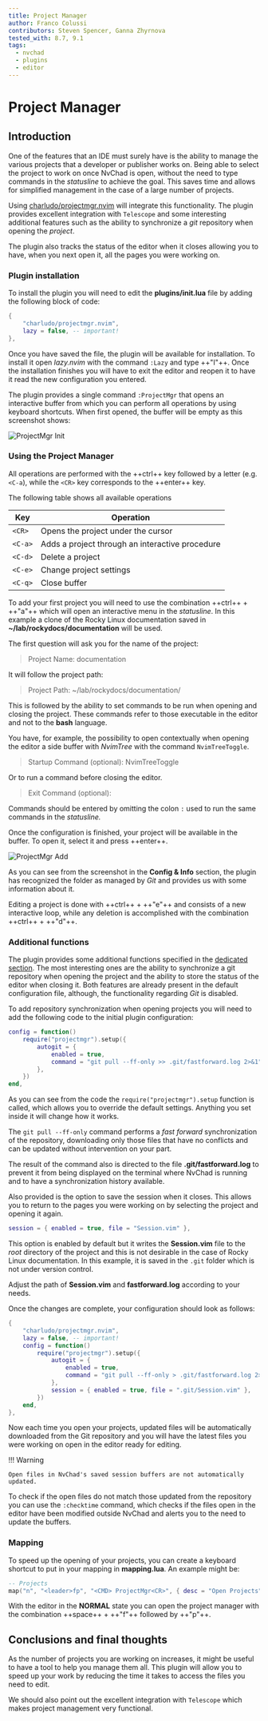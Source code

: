 ```yaml
---
title: Project Manager
author: Franco Colussi
contributors: Steven Spencer, Ganna Zhyrnova
tested_with: 8.7, 9.1
tags:
  - nvchad
  - plugins
  - editor
---
```


# Project Manager

## Introduction

One of the features that an IDE must surely have is the ability to manage the various projects that a developer or publisher works on. Being able to select the project to work on once NvChad is open, without the need to type commands in the *statusline* to achieve the goal. This saves time and allows for simplified management in the case of a large number of projects.

Using [charludo/projectmgr.nvim](https://github.com/charludo/projectmgr.nvim) will integrate this functionality. The plugin provides excellent integration with `Telescope` and some interesting additional features such as the ability to synchronize a *git* repository when opening the *project*.

The plugin also tracks the status of the editor when it closes allowing you to have, when you next open it, all the pages you were working on.

### Plugin installation

To install the plugin you will need to edit the **plugins/init.lua** file by adding the following block of code:

```lua
{
    "charludo/projectmgr.nvim",
    lazy = false, -- important!
},
```

Once you have saved the file, the plugin will be available for installation. To install it open *lazy.nvim* with the command `:Lazy` and type ++"I"++. Once the installation finishes you will have to exit the editor and reopen it to have it read the new configuration you entered.

The plugin provides a single command `:ProjectMgr` that opens an interactive buffer from which you can perform all operations by using keyboard shortcuts. When first opened, the buffer will be empty as this screenshot shows:

![ProjectMgr Init](./images/projectmgr_init.png)

### Using the Project Manager

All operations are performed with the ++ctrl++ key followed by a letter (e.g. `<C-a`), while the `<CR>` key corresponds to the ++enter++ key.

The following table shows all available operations

| Key     | Operation                                       |
|-------- | ----------------------------------------------- |
| `<CR>`  | Opens the project under the cursor              |
| `<C-a>` | Adds a project through an interactive procedure |
| `<C-d>` | Delete a project                                |
| `<C-e>` | Change project settings                         |
| `<C-q>` | Close buffer                                    |

To add your first project you will need to use the combination ++ctrl++ + ++"a"++ which will open an interactive menu in the *statusline*. In this example a clone of the Rocky Linux documentation saved in **~/lab/rockydocs/documentation** will be used.

The first question will ask you for the name of the project:

> Project Name: documentation

It will follow the project path:

> Project Path: ~/lab/rockydocs/documentation/

This is followed by the ability to set commands to be run when opening and closing the project. These commands refer to those executable in the editor and not to the **bash** language.

You have, for example, the possibility to open contextually when opening the editor a side buffer with *NvimTree* with the command `NvimTreeToggle`.

> Startup Command (optional): NvimTreeToggle

Or to run a command before closing the editor.

> Exit Command (optional):

Commands should be entered by omitting the colon `:` used to run the same commands in the *statusline.*

Once the configuration is finished, your project will be available in the buffer. To open it, select it and press ++enter++.

![ProjectMgr Add](./images/projectmgr_add.png)

As you can see from the screenshot in the **Config & Info** section, the plugin has recognized the folder as managed by *Git* and provides us with some information about it.

Editing a project is done with ++ctrl++ + ++"e"++ and consists of a new interactive loop, while any deletion is accomplished with the combination ++ctrl++ + ++"d"++.

### Additional functions

The plugin provides some additional functions specified in the [dedicated section](https://github.com/charludo/projectmgr.nvim#%EF%B8%8F-configuration). The most interesting ones are the ability to synchronize a git repository when opening the project and the ability to store the status of the editor when closing it. Both features are already present in the default configuration file, although, the functionality regarding *Git* is disabled.

To add repository synchronization when opening projects you will need to add the following code to the initial plugin configuration:

```lua
config = function()
    require("projectmgr").setup({
        autogit = {
            enabled = true,
            command = "git pull --ff-only >> .git/fastforward.log 2>&1",
        },
    })
end,
```

As you can see from the code the `require("projectmgr").setup` function is called, which allows you to override the default settings. Anything you set inside it will change how it works.

The `git pull --ff-only` command performs a *fast forward* synchronization of the repository, downloading only those files that have no conflicts and can be updated without intervention on your part.

The result of the command also is directed to the file **.git/fastforward.log** to prevent it from being displayed on the terminal where NvChad is running and to have a synchronization history available.

Also provided is the option to save the session when it closes. This allows you to return to the pages you were working on by selecting the project and opening it again.

```lua
session = { enabled = true, file = "Session.vim" },
```

This option is enabled by default but it writes the **Session.vim** file to the *root* directory of the project and this is not desirable in the case of Rocky Linux documentation. In this example, it is saved in the `.git` folder which is not under version control.

Adjust the path of **Session.vim** and **fastforward.log** according to your needs.

Once the changes are complete, your configuration should look as follows:

```lua
{
    "charludo/projectmgr.nvim",
    lazy = false, -- important!
    config = function()
        require("projectmgr").setup({
            autogit = {
                enabled = true,
                command = "git pull --ff-only > .git/fastforward.log 2>&1",
            },
            session = { enabled = true, file = ".git/Session.vim" },
        })
    end,
},
```

Now each time you open your projects, updated files will be automatically downloaded from the Git repository and you will have the latest files you were working on open in the editor ready for editing.

!!! Warning

    Open files in NvChad's saved session buffers are not automatically updated.

To check if the open files do not match those updated from the repository you can use the `:checktime` command, which checks if the files open in the editor have been modified outside NvChad and alerts you to the need to update the buffers.

### Mapping

To speed up the opening of your projects, you can create a keyboard shortcut to put in your mapping in **mapping.lua**. An example might be:

```lua
-- Projects
map("n", "<leader>fp", "<CMD> ProjectMgr<CR>", { desc = "Open Projects" })
```

With the editor in the **NORMAL** state you can open the project manager with the combination ++space++ + ++"f"++ followed by ++"p"++.

## Conclusions and final thoughts

As the number of projects you are working on increases, it might be useful to have a tool to help you manage them all. This plugin will allow you to speed up your work by reducing the time it takes to access the files you need to edit.

We should also point out the excellent integration with `Telescope` which makes project management very functional.
